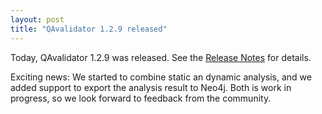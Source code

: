 ```yaml
---
layout: post
title: "QAvalidator 1.2.9 released"
---
```


Today, QAvalidator 1.2.9 was released. See the [Release Notes](https://qavalidator.github.io/static/doc/qav-doc.html#release-notes) for details.

Exciting news: We started to combine static an dynamic analysis, and we added support to export the analysis result to Neo4j. Both is work in progress, so we look forward to feedback from the community.
